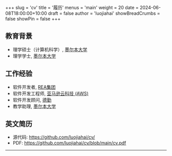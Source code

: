 +++
slug = 'cv'
title = '履历'
menus = 'main'
weight = 20
date = 2024-06-08T18:00:00+10:00
draft = false
author = 'luojiahai'
showBreadCrumbs = false
showPin = false
+++

## 教育背景

- 理学硕士（计算机科学）, [墨尔本大学](https://www.unimelb.edu.au/)
- 理学学士, [墨尔本大学](https://www.unimelb.edu.au/)

## 工作经验

- 软件开发者, [REA集团](https://www.rea-group.com/)
- 软件开发工程师, [亚马逊云科技 (AWS)](https://aws.amazon.com/)
- 软件开发顾问, [德勤](https://www.deloitte.com/)
- 教学助理, [墨尔本大学](https://www.unimelb.edu.au/)

## 英文简历

- 源代码: https://github.com/luojiahai/cv/
- PDF: https://github.com/luojiahai/cv/blob/main/cv.pdf

---

